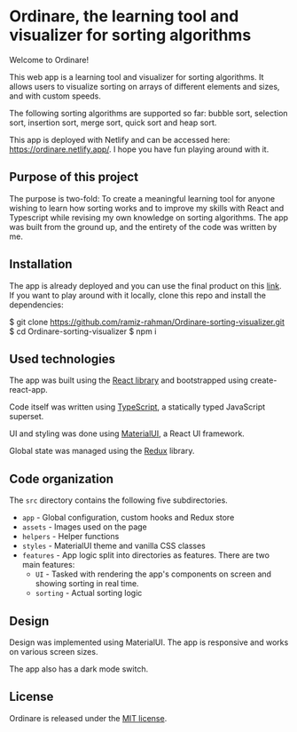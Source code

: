 # Ordinare, the learning tool and visualizer for sorting algorithms

Welcome to Ordinare!

This web app is a learning tool and visualizer for sorting algorithms. It allows users to visualize sorting on arrays of different elements and sizes, and with custom speeds.

The following sorting algorithms are supported so far: bubble sort, selection sort, insertion sort, merge sort, quick sort and heap sort.

This app is deployed with Netlify and can be accessed here: https://ordinare.netlify.app/. I hope you have fun playing around with it.

## Purpose of this project

The purpose is two-fold: To create a meaningful learning tool for anyone wishing to learn how sorting works and to improve my skills with React and Typescript while revising my own knowledge on sorting algorithms. The app was built from the ground up, and the entirety of the code was written by me.

## Installation

The app is already deployed and you can use the final product on this [link](https://ordinare.netlify.app/). 
If you want to play around with it locally, clone this repo and install the dependencies:

$ git clone https://github.com/ramiz-rahman/Ordinare-sorting-visualizer.git
$ cd Ordinare-sorting-visualizer
$ npm i

## Used technologies

The app was built using the [React library](https://reactjs.org/) and bootstrapped using create-react-app.

Code itself was written using [TypeScript](https://www.typescriptlang.org/), a statically typed JavaScript superset.

UI and styling was done using [MaterialUI](https://material-ui.com/), a React UI framework.

Global state was managed using the [Redux](https://redux.js.org/) library.

## Code organization

The ```src``` directory contains the following five subdirectories. 

* ```app``` - Global configuration, custom hooks and Redux store
* ```assets``` - Images used on the page
* ```helpers``` - Helper functions
* ```styles``` - MaterialUI theme and vanilla CSS classes 
* ```features``` - App logic split into directories as features. There are two main features:
  * ```UI``` - Tasked with rendering the app's components on screen and showing sorting in real time.
  * ```sorting``` - Actual sorting logic

## Design

Design was implemented using MaterialUI. The app is responsive and works on various screen sizes.

The app also has a dark mode switch.

## License

Ordinare is released under the [MIT license](https://opensource.org/licenses/MIT).
